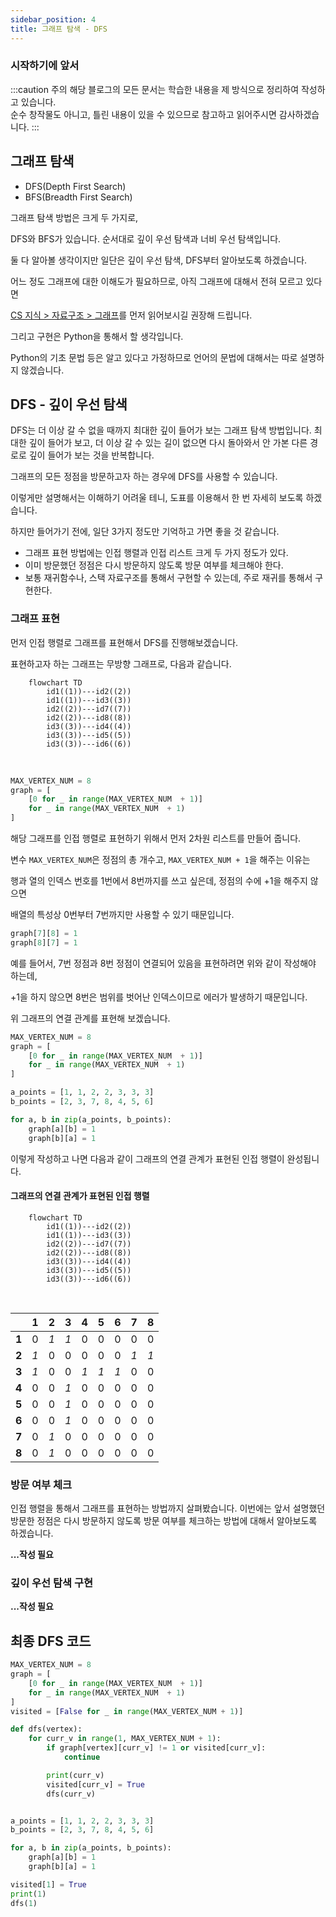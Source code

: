 ```yaml
---
sidebar_position: 4
title: 그래프 탐색 - DFS
---
```


### 시작하기에 앞서

:::caution 주의
해당 블로그의 모든 문서는 학습한 내용을 제 방식으로 정리하여 작성하고 있습니다. <br/>
순수 창작물도 아니고, 틀린 내용이 있을 수 있으므로 참고하고 읽어주시면 감사하겠습니다.
:::
<br/>

## 그래프 탐색

- DFS(Depth First Search)
- BFS(Breadth First Search)

그래프 탐색 방법은 크게 두 가지로,

DFS와 BFS가 있습니다. 순서대로 깊이 우선 탐색과 너비 우선 탐색입니다.

둘 다 알아볼 생각이지만 일단은 깊이 우선 탐색, DFS부터 알아보도록 하겠습니다.

어느 정도 그래프에 대한 이해도가 필요하므로, 아직 그래프에 대해서 전혀 모르고 있다면

[CS 지식 > 자료구조 > 그래프](https://coldrain-f.netlify.app/cs/dataStructure/%EA%B7%B8%EB%9E%98%ED%94%84)를 먼저 읽어보시길 권장해 드립니다.

그리고 구현은 Python을 통해서 할 생각입니다.

Python의 기초 문법 등은 알고 있다고 가정하므로 언어의 문법에 대해서는 따로 설명하지 않겠습니다.

## DFS - 깊이 우선 탐색

DFS는 더 이상 갈 수 없을 때까지 최대한 깊이 들어가 보는 그래프 탐색 방법입니다.
최대한 깊이 들어가 보고, 더 이상 갈 수 있는 길이 없으면 다시 돌아와서 안 가본 다른 경로로 깊이 들어가 보는 것을 반복합니다.

그래프의 모든 정점을 방문하고자 하는 경우에 DFS를 사용할 수 있습니다.

이렇게만 설명해서는 이해하기 어려울 테니, 도표를 이용해서 한 번 자세히 보도록 하겠습니다.

하지만 들어가기 전에, 일단 3가지 정도만 기억하고 가면 좋을 것 같습니다.

- 그래프 표현 방법에는 인접 행렬과 인접 리스트 크게 두 가지 정도가 있다.
- 이미 방문했던 정점은 다시 방문하지 않도록 방문 여부를 체크해야 한다.
- 보통 재귀함수나, 스택 자료구조를 통해서 구현할 수 있는데, 주로 재귀를 통해서 구현한다.

### 그래프 표현

먼저 인접 행렬로 그래프를 표현해서 DFS를 진행해보겠습니다.

표현하고자 하는 그래프는 무방향 그래프로, 다음과 같습니다.

```mermaid
    flowchart TD
        id1((1))---id2((2))
        id1((1))---id3((3))
        id2((2))---id7((7))
        id2((2))---id8((8))
        id3((3))---id4((4))
        id3((3))---id5((5))
        id3((3))---id6((6))
```

<br/>

```python title='그래프 표현' showLineNumbers
MAX_VERTEX_NUM = 8
graph = [
    [0 for _ in range(MAX_VERTEX_NUM  + 1)]
    for _ in range(MAX_VERTEX_NUM  + 1)
]
```

해당 그래프를 인접 행렬로 표현하기 위해서 먼저 2차원 리스트를 만들어 줍니다.

변수 `MAX_VERTEX_NUM`은 정점의 총 개수고, `MAX_VERTEX_NUM + 1`을 해주는 이유는

행과 열의 인덱스 번호를 1번에서 8번까지를 쓰고 싶은데, 정점의 수에 +1을 해주지 않으면

배열의 특성상 0번부터 7번까지만 사용할 수 있기 때문입니다.

```python title="연결 표현" showLineNumbers
graph[7][8] = 1
graph[8][7] = 1
```

예를 들어서, 7번 정점과 8번 정점이 연결되어 있음을 표현하려면 위와 같이 작성해야 하는데,

+1을 하지 않으면 8번은 범위를 벗어난 인덱스이므로 에러가 발생하기 때문입니다.

위 그래프의 연결 관계를 표현해 보겠습니다.

```python showLineNumbers
MAX_VERTEX_NUM = 8
graph = [
    [0 for _ in range(MAX_VERTEX_NUM  + 1)]
    for _ in range(MAX_VERTEX_NUM  + 1)
]

a_points = [1, 1, 2, 2, 3, 3, 3]
b_points = [2, 3, 7, 8, 4, 5, 6]

for a, b in zip(a_points, b_points):
    graph[a][b] = 1
    graph[b][a] = 1
```

이렇게 작성하고 나면 다음과 같이 그래프의 연결 관계가 표현된 인접 행렬이 완성됩니다.

#### 그래프의 연결 관계가 표현된 인접 행렬

```mermaid
    flowchart TD
        id1((1))---id2((2))
        id1((1))---id3((3))
        id2((2))---id7((7))
        id2((2))---id8((8))
        id3((3))---id4((4))
        id3((3))---id5((5))
        id3((3))---id6((6))
```

<br />

|       | 1   | 2   | 3   | 4   | 5   | 6   | 7   | 8   |
| ----- | --- | --- | --- | --- | --- | --- | --- | --- |
| **1** | 0   | _1_ | _1_ | 0   | 0   | 0   | 0   | 0   |
| **2** | _1_ | 0   | 0   | 0   | 0   | 0   | _1_ | _1_ |
| **3** | _1_ | 0   | 0   | _1_ | _1_ | _1_ | 0   | 0   |
| **4** | 0   | 0   | _1_ | 0   | 0   | 0   | 0   | 0   |
| **5** | 0   | 0   | _1_ | 0   | 0   | 0   | 0   | 0   |
| **6** | 0   | 0   | _1_ | 0   | 0   | 0   | 0   | 0   |
| **7** | 0   | _1_ | 0   | 0   | 0   | 0   | 0   | 0   |
| **8** | 0   | _1_ | 0   | 0   | 0   | 0   | 0   | 0   |

### 방문 여부 체크

인접 행렬을 통해서 그래프를 표현하는 방법까지 살펴봤습니다.
이번에는 앞서 설명했던 방문한 정점은 다시 방문하지 않도록 방문 여부를 체크하는 방법에 대해서 알아보도록 하겠습니다.

**...작성 필요**

### 깊이 우선 탐색 구현

**...작성 필요**

## 최종 DFS 코드

```python title='최종 DFS 코드' showLineNumbers
MAX_VERTEX_NUM = 8
graph = [
    [0 for _ in range(MAX_VERTEX_NUM  + 1)]
    for _ in range(MAX_VERTEX_NUM  + 1)
]
visited = [False for _ in range(MAX_VERTEX_NUM + 1)]

def dfs(vertex):
    for curr_v in range(1, MAX_VERTEX_NUM + 1):
        if graph[vertex][curr_v] != 1 or visited[curr_v]:
            continue

        print(curr_v)
        visited[curr_v] = True
        dfs(curr_v)


a_points = [1, 1, 2, 2, 3, 3, 3]
b_points = [2, 3, 7, 8, 4, 5, 6]

for a, b in zip(a_points, b_points):
    graph[a][b] = 1
    graph[b][a] = 1

visited[1] = True
print(1)
dfs(1)
```
